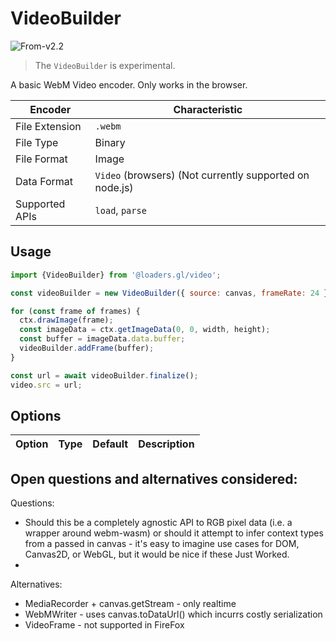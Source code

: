 # VideoBuilder

<p class="badges">
  <img src="https://img.shields.io/badge/From-v2.2-blue.svg?style=flat-square" alt="From-v2.2" />
</p>

> The `VideoBuilder` is experimental.

A basic WebM Video encoder. Only works in the browser.

| Encoder        | Characteristic                                          |
| -------------- | ------------------------------------------------------- |
| File Extension | `.webm`                                                  |
| File Type      | Binary                                                  |
| File Format    | Image                                                   |
| Data Format    | `Video` (browsers) (Not currently supported on node.js) |
| Supported APIs | `load`, `parse`                                         |

## Usage

```js
import {VideoBuilder} from '@loaders.gl/video';

const videoBuilder = new VideoBuilder({ source: canvas, frameRate: 24 });

for (const frame of frames) {
  ctx.drawImage(frame);
  const imageData = ctx.getImageData(0, 0, width, height);
  const buffer = imageData.data.buffer;
  videoBuilder.addFrame(buffer);
}

const url = await videoBuilder.finalize();
video.src = url;
```

## Options

| Option | Type | Default | Description |
| ------ | ---- | ------- | ----------- |


## Open questions and alternatives considered:

Questions:
* Should this be a completely agnostic API to RGB pixel data (i.e. a wrapper around webm-wasm) or should it attempt to infer context types from a passed in canvas - it's easy to imagine use cases for DOM, Canvas2D, or WebGL, but it would be nice if these Just Worked.
*

Alternatives:
* MediaRecorder + canvas.getStream - only realtime
* WebMWriter - uses canvas.toDataUrl() which incurrs costly serialization
* VideoFrame - not supported in FireFox